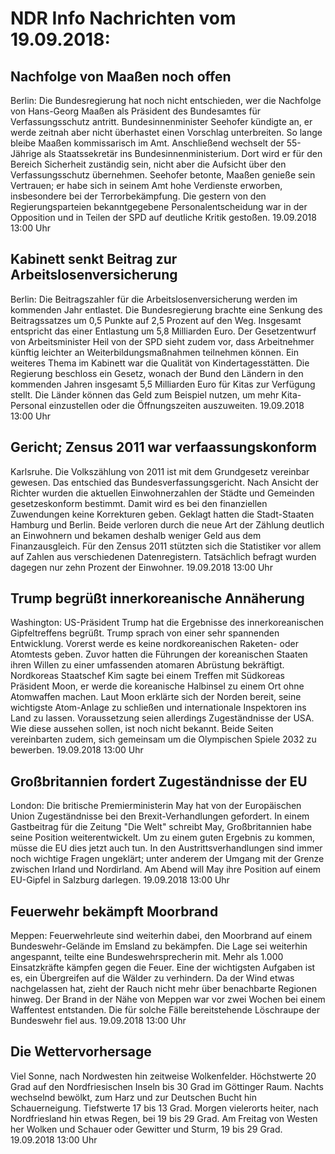 # NDR Info Nachrichten vom 19.09.2018:


## Nachfolge von Maaßen noch offen
Berlin:	Die Bundesregierung hat noch nicht entschieden, wer die Nachfolge von Hans-Georg Maaßen als Präsident des Bundesamtes für Verfassungsschutz antritt. Bundesinnenminister Seehofer kündigte an, er werde zeitnah aber nicht überhastet einen Vorschlag unterbreiten. So lange bleibe Maaßen kommissarisch im Amt. Anschließend wechselt der 55-Jährige als Staatssekretär ins Bundesinnenministerium. Dort wird er für den Bereich Sicherheit zuständig sein, nicht aber die Aufsicht über den Verfassungsschutz übernehmen. Seehofer betonte, Maaßen genieße sein Vertrauen; er habe sich in seinem Amt hohe Verdienste erworben, insbesondere bei der Terrorbekämpfung. Die gestern von den Regierungsparteien bekanntgegebene Personalentscheidung war in der Opposition und in Teilen der SPD auf deutliche Kritik gestoßen. 19.09.2018 13:00 Uhr 

## Kabinett senkt Beitrag zur Arbeitslosenversicherung
Berlin: Die Beitragszahler für die Arbeitslosenversicherung werden im kommenden Jahr entlastet. Die Bundesregierung brachte eine Senkung des Beitragssatzes um 0,5 Punkte auf 2,5 Prozent auf den Weg. Insgesamt entspricht das einer Entlastung um 5,8 Milliarden Euro. Der Gesetzentwurf von Arbeitsminister Heil von der SPD sieht zudem vor, dass Arbeitnehmer künftig leichter an Weiterbildungsmaßnahmen teilnehmen können. Ein weiteres Thema im Kabinett war die Qualität von Kindertagesstätten. Die Regierung beschloss ein Gesetz, wonach der Bund den Ländern in den kommenden Jahren insgesamt 5,5 Milliarden Euro für Kitas zur Verfügung stellt. Die Länder können das Geld zum Beispiel nutzen, um mehr Kita-Personal einzustellen oder die Öffnungszeiten auszuweiten. 19.09.2018 13:00 Uhr 

## Gericht; Zensus 2011 war verfaassungskonform
Karlsruhe. Die Volkszählung von 2011 ist mit dem Grundgesetz vereinbar gewesen. Das entschied das Bundesverfassungsgericht. Nach Ansicht der Richter wurden die aktuellen Einwohnerzahlen der Städte und Gemeinden gesetzeskonform bestimmt. Damit wird es bei den finanziellen Zuwendungen keine Korrekturen geben. Geklagt hatten die Stadt-Staaten Hamburg und Berlin. Beide verloren durch die neue Art der Zählung deutlich an Einwohnern und bekamen deshalb weniger Geld aus dem Finanzausgleich. Für den Zensus 2011 stützten sich die Statistiker vor allem auf Zahlen aus verschiedenen Datenregistern. Tatsächlich befragt wurden dagegen nur zehn Prozent der Einwohner. 19.09.2018 13:00 Uhr 

## Trump begrüßt innerkoreanische Annäherung
Washington:	US-Präsident Trump hat die Ergebnisse des innerkoreanischen Gipfeltreffens begrüßt. Trump sprach von einer sehr spannenden Entwicklung. Vorerst werde es keine nordkoreanischen Raketen- oder Atomtests geben. Zuvor hatten die Führungen der koreanischen Staaten ihren Willen zu einer umfassenden atomaren Abrüstung bekräftigt. Nordkoreas Staatschef Kim sagte bei einem Treffen mit Südkoreas Präsident Moon, er werde die koreanische Halbinsel zu einem Ort ohne Atomwaffen machen. Laut Moon erklärte sich der Norden bereit, seine wichtigste Atom-Anlage zu schließen und internationale Inspektoren ins Land zu lassen. Voraussetzung seien allerdings Zugeständnisse der USA. Wie diese aussehen sollen, ist noch nicht bekannt. Beide Seiten vereinbarten zudem, sich gemeinsam um die Olympischen Spiele 2032 zu bewerben. 19.09.2018 13:00 Uhr 

## Großbritannien fordert Zugeständnisse der EU
London:	Die britische Premierministerin May hat von der Europäischen Union Zugeständnisse bei den Brexit-Verhandlungen gefordert. In einem Gastbeitrag für die Zeitung "Die Welt" schreibt May, Großbritannien habe seine Position weiterentwickelt. Um zu einem guten Ergebnis zu kommen, müsse die EU dies jetzt auch tun. In den Austrittsverhandlungen sind immer noch wichtige Fragen ungeklärt; unter anderem der Umgang mit der Grenze zwischen Irland und Nordirland. Am Abend will May ihre Position auf einem EU-Gipfel in Salzburg darlegen. 19.09.2018 13:00 Uhr 

## Feuerwehr bekämpft Moorbrand
Meppen:	Feuerwehrleute sind weiterhin dabei, den Moorbrand auf einem Bundeswehr-Gelände im Emsland zu bekämpfen. Die Lage sei weiterhin angespannt, teilte eine Bundeswehrsprecherin mit. Mehr als 1.000 Einsatzkräfte kämpfen gegen die Feuer. Eine der wichtigsten Aufgaben ist es, ein Übergreifen auf die Wälder zu verhindern. Da der Wind etwas nachgelassen hat, zieht der Rauch nicht mehr über benachbarte Regionen hinweg. Der Brand in der Nähe von Meppen war vor zwei Wochen bei einem Waffentest entstanden. Die für solche Fälle bereitstehende Löschraupe der Bundeswehr fiel aus. 19.09.2018 13:00 Uhr 

## Die Wettervorhersage
Viel Sonne, nach Nordwesten hin zeitweise Wolkenfelder. Höchstwerte 20 Grad auf den Nordfriesischen Inseln bis 30 Grad im Göttinger Raum. Nachts wechselnd bewölkt, zum Harz und zur Deutschen Bucht hin Schauerneigung. Tiefstwerte 17 bis 13 Grad. Morgen vielerorts heiter, nach Nordfriesland hin etwas Regen, bei 19 bis 29 Grad. Am Freitag von Westen her Wolken und Schauer oder Gewitter und Sturm, 19 bis 29 Grad. 19.09.2018 13:00 Uhr 
